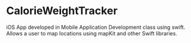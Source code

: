 # CalorieWeightTracker
iOS App developed in Mobile Application Development class using swift. Allows a user to map locations using mapKit and other Swift libraries.
